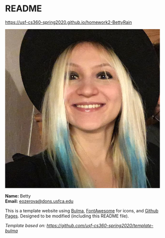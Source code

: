 # README

<https://usf-cs360-spring2020.github.io/homework2-BettyRain>

![Profile Image](profile.png)

**Name:** Betty  
**Email:** <eozerova@dons.usfca.edu>

This is a template website using [Bulma](https://bulma.io/), [FontAwesome](https://origin.fontawesome.com/) for icons, and [Github Pages](). Designed to be modified (including this README file).

*Template based on: <https://github.com/usf-cs360-spring2020/template-bulma>*
